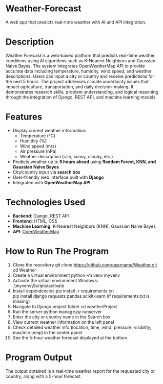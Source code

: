 # Weather-Forecast

A web app that predicts real-time weather with AI and API integration.

# Description

Weather Forecast is a web-based platform that predicts real-time weather conditions using AI algorithms such as K-Nearest Neighbors and Gaussian Naive Bayes. The system integrates OpenWeatherMap API to provide accurate data including temperature, humidity, wind speed, and weather descriptions. Users can input a city or country and receive predictions for the next 5 hours. The project addresses climate uncertainty issues that impact agriculture, transportation, and daily decision-making. It demonstrates research skills, problem understanding, and logical reasoning through the integration of Django, REST API, and machine learning models.

# Features

- Display current weather information:
  - Temperature (°C)  
  - Humidity (%)  
  - Wind speed (m/s)  
  - Air pressure (hPa)  
  - Weather description (rain, sunny, cloudy, etc.)
- Predicts weather up to **5 hours ahead** using **Random Forest, KNN, and Gaussian Naive Bayes**
- City/country input via **search box**
- User-friendly web interface built with **Django**
- Integrated with **OpenWeatherMap API**

# Technologies Used

- **Backend**: Django, REST API  
- **Frontend**: HTML, CSS  
- **Machine Learning**: K-Nearest Neighbors (KNN), Gaussian Naive Bayes  
- **API**: [OpenWeatherMap](https://openweathermap.org/api)

# How to Run The Program

1. Clone the repository
git clone https://github.com/username/Weather.git<br>
cd Weather<br>
2. Create a virtual environment
python -m venv myvenv<br>
3. Activate the virtual environment
Windows:<br>
.\myvenv\Scripts\activate<br>
4. Install dependencies
pip install -r requirements.txt<br>
pip install django requests pandas scikit-learn (if requirements.txt is missing)<br>
5. Navigate to Django project folder
cd weatherProject<br>
6. Run the server
python manage.py runserver<br>
7. Enter the city or country name in the Search box
8. View current weather information on the left panel
9. Check detailed weather info (location, time, wind, pressure, visibility, max/min temp) in the center panel
10. See the 5-hour weather forecast displayed at the bottom

# Program Output

The output obtained is a real-time weather report for the requested city or country, along with a 5-hour forecast.
